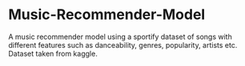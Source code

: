 # Music-Recommender-Model
A music recommender model using a sportify dataset of songs with different features such as danceability, genres, popularity, artists etc. Dataset taken from kaggle.
